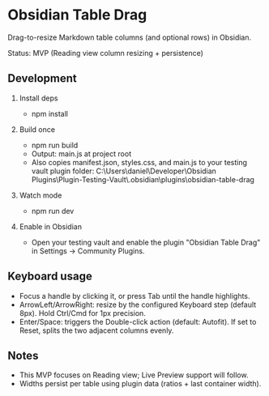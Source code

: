 # Obsidian Table Drag

Drag-to-resize Markdown table columns (and optional rows) in Obsidian.

Status: MVP (Reading view column resizing + persistence)

## Development

1. Install deps
   - npm install

2. Build once
   - npm run build
   - Output: main.js at project root
   - Also copies manifest.json, styles.css, and main.js to your testing vault plugin folder:
     C:\\Users\\daniel\\Developer\\Obsidian Plugins\\Plugin-Testing-Vault\\.obsidian\\plugins\\obsidian-table-drag

3. Watch mode
   - npm run dev

4. Enable in Obsidian
   - Open your testing vault and enable the plugin "Obsidian Table Drag" in Settings → Community Plugins.

## Keyboard usage
- Focus a handle by clicking it, or press Tab until the handle highlights.
- ArrowLeft/ArrowRight: resize by the configured Keyboard step (default 8px). Hold Ctrl/Cmd for 1px precision.
- Enter/Space: triggers the Double-click action (default: Autofit). If set to Reset, splits the two adjacent columns evenly.

## Notes
- This MVP focuses on Reading view; Live Preview support will follow.
- Widths persist per table using plugin data (ratios + last container width).

